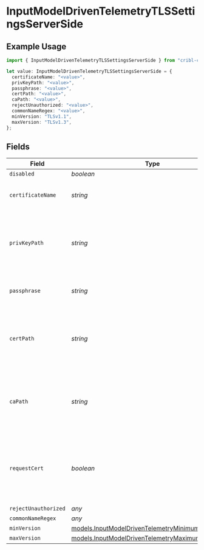 # InputModelDrivenTelemetryTLSSettingsServerSide

## Example Usage

```typescript
import { InputModelDrivenTelemetryTLSSettingsServerSide } from "cribl-control-plane/models";

let value: InputModelDrivenTelemetryTLSSettingsServerSide = {
  certificateName: "<value>",
  privKeyPath: "<value>",
  passphrase: "<value>",
  certPath: "<value>",
  caPath: "<value>",
  rejectUnauthorized: "<value>",
  commonNameRegex: "<value>",
  minVersion: "TLSv1.1",
  maxVersion: "TLSv1.3",
};
```

## Fields

| Field                                                                                                        | Type                                                                                                         | Required                                                                                                     | Description                                                                                                  |
| ------------------------------------------------------------------------------------------------------------ | ------------------------------------------------------------------------------------------------------------ | ------------------------------------------------------------------------------------------------------------ | ------------------------------------------------------------------------------------------------------------ |
| `disabled`                                                                                                   | *boolean*                                                                                                    | :heavy_minus_sign:                                                                                           | N/A                                                                                                          |
| `certificateName`                                                                                            | *string*                                                                                                     | :heavy_minus_sign:                                                                                           | The name of the predefined certificate                                                                       |
| `privKeyPath`                                                                                                | *string*                                                                                                     | :heavy_minus_sign:                                                                                           | Path on server containing the private key to use. PEM format. Can reference $ENV_VARS.                       |
| `passphrase`                                                                                                 | *string*                                                                                                     | :heavy_minus_sign:                                                                                           | Passphrase to use to decrypt private key                                                                     |
| `certPath`                                                                                                   | *string*                                                                                                     | :heavy_minus_sign:                                                                                           | Path on server containing certificates to use. PEM format. Can reference $ENV_VARS.                          |
| `caPath`                                                                                                     | *string*                                                                                                     | :heavy_minus_sign:                                                                                           | Path on server containing CA certificates to use. PEM format. Can reference $ENV_VARS.                       |
| `requestCert`                                                                                                | *boolean*                                                                                                    | :heavy_minus_sign:                                                                                           | Require clients to present their certificates. Used to perform client authentication using SSL certs.        |
| `rejectUnauthorized`                                                                                         | *any*                                                                                                        | :heavy_minus_sign:                                                                                           | N/A                                                                                                          |
| `commonNameRegex`                                                                                            | *any*                                                                                                        | :heavy_minus_sign:                                                                                           | N/A                                                                                                          |
| `minVersion`                                                                                                 | [models.InputModelDrivenTelemetryMinimumTLSVersion](../models/inputmodeldriventelemetryminimumtlsversion.md) | :heavy_minus_sign:                                                                                           | N/A                                                                                                          |
| `maxVersion`                                                                                                 | [models.InputModelDrivenTelemetryMaximumTLSVersion](../models/inputmodeldriventelemetrymaximumtlsversion.md) | :heavy_minus_sign:                                                                                           | N/A                                                                                                          |